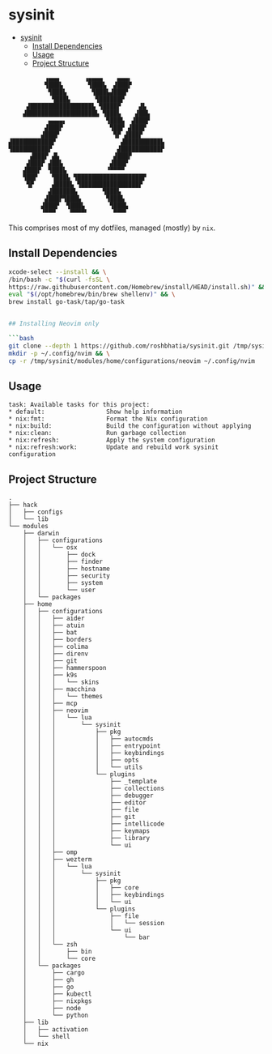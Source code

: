 # sysinit

- [sysinit](#sysinit)
  - [Install Dependencies](#install-dependencies)
  - [Usage](#usage)
  - [Project Structure](#project-structure)

```ascii
          ▗▄▄▄       ▗▄▄▄▄    ▄▄▄▖
          ▜███▙       ▜███▙  ▟███▛
           ▜███▙       ▜███▙▟███▛
            ▜███▙       ▜██████▛
     ▟█████████████████▙ ▜████▛     ▟▙
    ▟███████████████████▙ ▜███▙    ▟██▙
           ▄▄▄▄▖           ▜███▙  ▟███▛
          ▟███▛             ▜██▛ ▟███▛
         ▟███▛               ▜▛ ▟███▛
▟███████████▛                  ▟██████████▙
▜██████████▛                  ▟███████████▛
      ▟███▛ ▟▙               ▟███▛
     ▟███▛ ▟██▙             ▟███▛
    ▟███▛  ▜███▙           ▝▀▀▀▀
    ▜██▛    ▜███▙ ▜██████████████████▛
     ▜▛     ▟████▙ ▜████████████████▛
           ▟██████▙       ▜███▙
          ▟███▛▜███▙       ▜███▙
         ▟███▛  ▜███▙       ▜███▙
         ▝▀▀▀    ▀▀▀▀▘       ▀▀▀▘
```

This comprises most of my dotfiles, managed (mostly) by `nix`.

## Install Dependencies

```bash
xcode-select --install && \
/bin/bash -c "$(curl -fsSL \
https://raw.githubusercontent.com/Homebrew/install/HEAD/install.sh)" && \
eval "$(/opt/homebrew/bin/brew shellenv)" && \
brew install go-task/tap/go-task


## Installing Neovim only

```bash
git clone --depth 1 https://github.com/roshbhatia/sysinit.git /tmp/sysinit && \
mkdir -p ~/.config/nvim && \
cp -r /tmp/sysinit/modules/home/configurations/neovim ~/.config/nvim
```

## Usage

```text
task: Available tasks for this project:
* default:                 Show help information
* nix:fmt:                 Format the Nix configuration
* nix:build:               Build the configuration without applying
* nix:clean:               Run garbage collection
* nix:refresh:             Apply the system configuration
* nix:refresh:work:        Update and rebuild work sysinit configuration
```

## Project Structure

```text
.
├── hack
│   ├── configs
│   └── lib
└── modules
    ├── darwin
    │   ├── configurations
    │   │   └── osx
    │   │       ├── dock
    │   │       ├── finder
    │   │       ├── hostname
    │   │       ├── security
    │   │       ├── system
    │   │       └── user
    │   └── packages
    ├── home
    │   ├── configurations
    │   │   ├── aider
    │   │   ├── atuin
    │   │   ├── bat
    │   │   ├── borders
    │   │   ├── colima
    │   │   ├── direnv
    │   │   ├── git
    │   │   ├── hammerspoon
    │   │   ├── k9s
    │   │   │   └── skins
    │   │   ├── macchina
    │   │   │   └── themes
    │   │   ├── mcp
    │   │   ├── neovim
    │   │   │   └── lua
    │   │   │       └── sysinit
    │   │   │           ├── pkg
    │   │   │           │   ├── autocmds
    │   │   │           │   ├── entrypoint
    │   │   │           │   ├── keybindings
    │   │   │           │   ├── opts
    │   │   │           │   └── utils
    │   │   │           └── plugins
    │   │   │               ├── _template
    │   │   │               ├── collections
    │   │   │               ├── debugger
    │   │   │               ├── editor
    │   │   │               ├── file
    │   │   │               ├── git
    │   │   │               ├── intellicode
    │   │   │               ├── keymaps
    │   │   │               ├── library
    │   │   │               └── ui
    │   │   ├── omp
    │   │   ├── wezterm
    │   │   │   └── lua
    │   │   │       └── sysinit
    │   │   │           ├── pkg
    │   │   │           │   ├── core
    │   │   │           │   ├── keybindings
    │   │   │           │   └── ui
    │   │   │           └── plugins
    │   │   │               ├── file
    │   │   │               │   └── session
    │   │   │               └── ui
    │   │   │                   └── bar
    │   │   └── zsh
    │   │       ├── bin
    │   │       └── core
    │   └── packages
    │       ├── cargo
    │       ├── gh
    │       ├── go
    │       ├── kubectl
    │       ├── nixpkgs
    │       ├── node
    │       └── python
    ├── lib
    │   ├── activation
    │   └── shell
    └── nix
```
